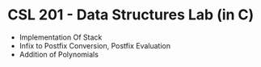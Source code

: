 # CSL 201 - Data Structures Lab (in C)

* Implementation Of Stack
* Infix to Postfix Conversion, Postfix Evaluation
* Addition of Polynomials

